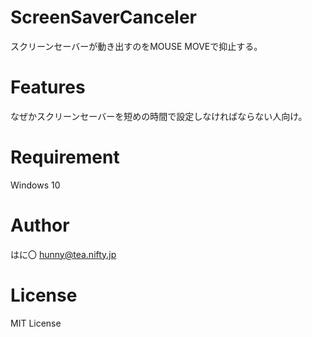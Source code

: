 ﻿# ScreenSaverCanceler

スクリーンセーバーが動き出すのをMOUSE MOVEで抑止する。

# Features

なぜかスクリーンセーバーを短めの時間で設定しなければならない人向け。

# Requirement

Windows 10

# Author

はに〇 <hunny@tea.nifty.jp>

# License

MIT License
